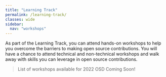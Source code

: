 ```yaml
---
title: "Learning Track"
permalink: /learning-track/
classes: wide
sidebar:
  nav: "workshops"
---
```


As part of the Learning Track, you can attend hands-on workshops to help you overcome the barriers to making open source contributions. You will have a chance to attend technical and non-technical workshops and walk away with skills you can leverage in open source contributions.

> List of workshops available for 2022 OSD Coming Soon!



